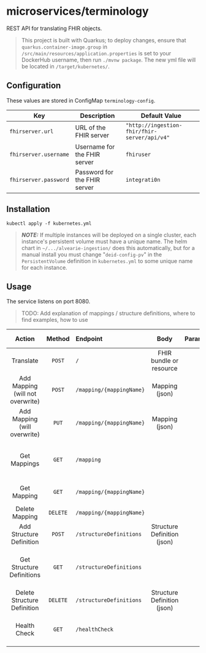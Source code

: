 # microservices/terminology

REST API for translating FHIR objects.

> This project is built with Quarkus; to deploy changes, ensure that
> `quarkus.container-image.group` in `/src/main/resources/application.properties`
> is set to your DockerHub username, then run `./mvnw package`. The new yml
> file will be located in `/target/kubernetes/`.

## Configuration

These values are stored in ConfigMap `terminology-config`.

| Key | Description | Default Value |
|-----|-------------|---------------|
| `fhirserver.url` | URL of the FHIR server | `"http://ingestion-fhir/fhir-server/api/v4"` |
| `fhirserver.username` | Username for the FHIR server | `fhiruser` |
| `fhirserver.password` | Password for the FHIR server | `integrati0n` |

## Installation

```shell
kubectl apply -f kubernetes.yml
```
> **_NOTE:_**  If multiple instances will be deployed on a single cluster, each instance's
> persistent volume must have a unique name. The helm chart in `~/.../alvearie-ingestion/`
> does this automatically, but for a manual install you must change "`deid-config-pv`" in
> the `PersistentVolume` definition in `kubernetes.yml` to some unique name for each instance.

## Usage

The service listens on port 8080.

> TODO: Add explanation of mappings / structure definitions, where to find examples, how to use

| Action | Method | Endpoint | Body | Parameters | Returns on Success |
|:------:|:------:|:---------|:----:|:-----------|:-------:|
| Translate | `POST` | `/` | FHIR bundle or resource | | Translated object |
| Add Mapping (will not overwrite) | `POST` | `/mapping/{mappingName}` | Mapping (json) | | Status `200` |
| Add Mapping (will overwrite) | `PUT` | `/mapping/{mappingName}` | Mapping (json) | | Status `200`
| Get Mappings | `GET` | `/mapping` | | | Newline-delimited list of mapping names |
| Get Mapping | `GET` | `/mapping/{mappingName}` | | | Mapping named `mappingName` |
| Delete Mapping | `DELETE` | `/mapping/{mappingName}` | | | Status `200` |
| Add Structure Definition | `POST` | `/structureDefinitions` | Structure Definition (json) | | Status `200` |
| Get Structure Definitions | `GET` | `/structureDefinitions` | | | Newline-delimited list of structure definitions |
| Delete Structure Definition | `DELETE` | `/structureDefinitions` | Structure Definition (json) | | Status `200` |
| Health Check | `GET` | `/healthCheck` | | | Status `200` if OK </br> Status `500` if errors |